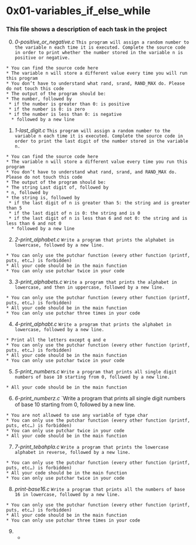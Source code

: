 # **0x01-variables_if_else_while**

### **This file shows a description of each task in the project**

0. *0-positive_or_negative.c*
`This program will assign a random number to the variable n each time it is executed. Complete the source code in order to print whether the number stored in the variable n is positive or negative.`
~~~~
* You can find the source code here
* The variable n will store a different value every time you will run this program
* You don’t have to understand what rand, srand, RAND_MAX do. Please do not touch this code
* The output of the program should be:
* The number, followed by
 * if the number is greater than 0: is positive
 * if the number is 0: is zero
 * if the number is less than 0: is negative
  * followed by a new line
~~~~

1. *1-last_digit.c*
`This program will assign a random number to the variable n each time it is executed. Complete the source code in order to print the last digit of the number stored in the variable n.`
~~~~
* You can find the source code here
* The variable n will store a different value every time you run this program
* You don’t have to understand what rand, srand, and RAND_MAX do. Please do not touch this code
* The output of the program should be:
* The string Last digit of, followed by
* n, followed by
* the string is, followed by
 * if the last digit of n is greater than 5: the string and is greater than 5
 * if the last digit of n is 0: the string and is 0
 * if the last digit of n is less than 6 and not 0: the string and is less than 6 and not 0
  * followed by a new line
~~~~

2. *2-print_alphabet.c*
`Write a program that prints the alphabet in lowercase, followed by a new line.`
~~~~
* You can only use the putchar function (every other function (printf, puts, etc…) is forbidden)
* All your code should be in the main function
* You can only use putchar twice in your code
~~~~

3. *3-print_alphabets.c*
`Write a program that prints the alphabet in lowercase, and then in uppercase, followed by a new line.`
~~~~
* You can only use the putchar function (every other function (printf, puts, etc…) is forbidden)
* All your code should be in the main function
* You can only use putchar three times in your code
~~~~

4. *4-print_alphabt.c*
`Write a program that prints the alphabet in lowercase, followed by a new line.`
~~~~
* Print all the letters except q and e
* You can only use the putchar function (every other function (printf, puts, etc…) is forbidden)
* All your code should be in the main function
* You can only use putchar twice in your code
~~~~

5. *5-print_numbers.c*
`Write a program that prints all single digit numbers of base 10 starting from 0, followed by a new line.`
~~~~
* All your code should be in the main function
~~~~

6. *6-print_numberz.c*
`Write a program that prints all single digit numbers of base 10 starting from 0, followed by a new line.
~~~~
* You are not allowed to use any variable of type char
* You can only use the putchar function (every other function (printf, puts, etc…) is forbidden)
* You can only use putchar twice in your code
* All your code should be in the main function
~~~~

7. *7-print_tebahpla.c*
`Write a program that prints the lowercase alphabet in reverse, followed by a new line.`
~~~~
* You can only use the putchar function (every other function (printf, puts, etc…) is forbidden)
* All your code should be in the main function
* You can only use putchar twice in your code
~~~~

8. *print-base16.c*
`Write a program that prints all the numbers of base 16 in lowercase, followed by a new line.`
~~~~
* You can only use the putchar function (every other function (printf, puts, etc…) is forbidden)
* All your code should be in the main function
* You can only use putchar three times in your code
~~~~

9. *
